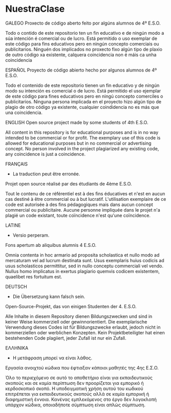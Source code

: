# NuestraClase
GALEGO
Proxecto de código aberto feito por algúns alumnos de 4º E.S.O.

Todo o contido de este repositorio ten un fin educativo e de ningún modo a súa intención é comercial ou de lucro. Está permitido o uso exemplar de este código para fins educativos pero en ningún concepto comerciais ou publicitarios. Ninguén dos implicados no proxecto fixo algún tipo de plaxio de outro código xa existente, calquera coincidencia non é máis ca unha coincidencia


ESPAÑOL
Proyecto de código abierto hecho por algunos alumnos de 4º E.S.O.

Todo el contenido de este repositorio tienen un fin educativo y de ningún modo su intención es comercial o de lucro. Está permitido el uso ejemplar de este código para fines educativos pero en ningú concepto comerciles o publicitarios. Ninguna persona implicada en el proyecto hizo algún tipo de plagio de otro código ya existente, cualquier coindidencia no es más que una coincidencia.


ENGLISH
Open source project made by some students of 4th E.S.O.

All content in this repository is for educational purposes and is in no way intended to be commercial or for profit. The exemplary use of this code is allowed for educational purposes but in no commercial or advertising concept. No person involved in the project plagiarized any existing code, any coincidence is just a coincidence.


FRANÇAIS
* La traduction peut être erronée.

Projet open source réalisé par des étudiants de 4ème E.S.O.

Tout le contenu de ce référentiel est à des fins éducatives et n'est en aucun cas destiné à être commercial ou à but lucratif. L'utilisation exemplaire de ce code est autorisée à des fins pédagogiques mais dans aucun concept commercial ou publicitaire. Aucune personne impliquée dans le projet n'a plagié un code existant, toute coïncidence n'est qu'une coïncidence.


LATINE
* Versio perperam.

Fons apertum ab aliquibus alumnis 4 E.S.O.

Omnia contenta in hoc armario ad proposita scholastica et nullo modo ad mercaturam vel ad lucrum destinata sunt. Usus exemplaris huius codicis ad usus scholasticos permittitur, sed in nullo conceptu commerciali vel vendo. Nullus homo implicatus in exertus plagiario quemvis codicem existentem, quaelibet res fortuitum est.


DEUTSCH
* Die Übersetzung kann falsch sein.

Open-Source-Projekt, das von einigen Studenten der 4. E.S.O.

Alle Inhalte in diesem Repository dienen Bildungszwecken und sind in keiner Weise kommerziell oder gewinnorientiert. Die exemplarische Verwendung dieses Codes ist für Bildungszwecke erlaubt, jedoch nicht in kommerziellen oder werblichen Konzepten. Kein Projektbeteiligter hat einen bestehenden Code plagiiert, jeder Zufall ist nur ein Zufall.


ΕΛΛΗΝΙΚΑ
* Η μετάφραση μπορεί να είναι λάθος.

Εργασία ανοιχτού κώδικα που έφτιαξαν κάποιοι μαθητές της 4ης Ε.Σ.Ο.

Όλο το περιεχόμενο σε αυτό το αποθετήριο είναι για εκπαιδευτικούς σκοπούς και σε καμία περίπτωση δεν προορίζεται για εμπορικό ή κερδοσκοπικό σκοπό. Η υποδειγματική χρήση αυτού του κωδικού επιτρέπεται για εκπαιδευτικούς σκοπούς αλλά σε καμία εμπορική ή διαφημιστική έννοια. Κανένας εμπλεκόμενος στο έργο δεν λογοκλοπή υπάρχον κώδικα, οποιαδήποτε σύμπτωση είναι απλώς σύμπτωση.
